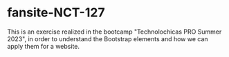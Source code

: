 # fansite-NCT-127
This is an exercise realized in the bootcamp "Technolochicas PRO Summer 2023", in order to understand the Bootstrap elements  and how we can apply them for a website.
